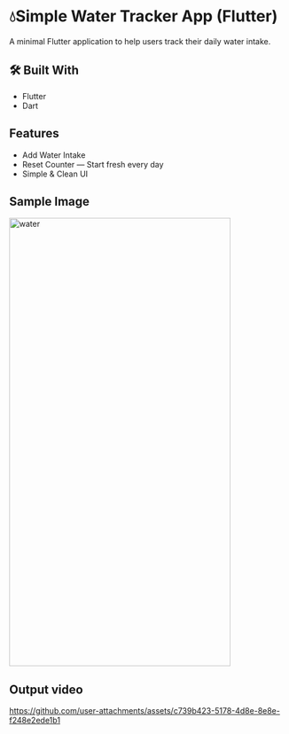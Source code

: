 # 💧Simple Water Tracker App (Flutter)
A minimal Flutter application to help users track their daily water intake.
## 🛠 Built With
- Flutter
- Dart
## Features
- Add Water Intake 
- Reset Counter — Start fresh every day
- Simple & Clean UI
## Sample Image
<img width="399" height="809" alt="water" src="https://github.com/user-attachments/assets/468ffad4-8782-401d-be84-e3a45e81e837" />

## Output video

https://github.com/user-attachments/assets/c739b423-5178-4d8e-8e8e-f248e2ede1b1





